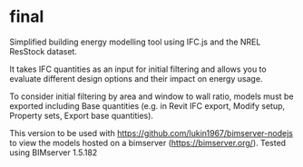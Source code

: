 # final

Simplified building energy modelling tool using IFC.js and the NREL ResStock dataset.

It takes IFC quantities as an input for initial filtering and allows you to evaluate different design options and their impact on energy usage.

To consider initial filtering by area and window to wall ratio, models must be exported including Base quantities (e.g. in Revit IFC export, Modify setup, Property sets, Export base quantities). 

This version to be used with https://github.com/lukin1967/bimserver-nodejs to view the models hosted on a bimserver (https://bimserver.org/). Tested using BIMserver 1.5.182

